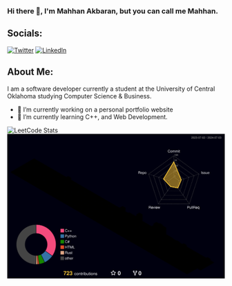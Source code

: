 ### Hi there 👋, I'm Mahhan Akbaran, but you can call me Mahhan.

## Socials:
<a href="http://www.twitter.com/mahhanakbaran"><img src="https://www.svgrepo.com/show/475689/twitter-color.svg" alt="Twitter" width="35px"/></a>
<a href="https://www.linkedin.com/in/mahhan-akbaran/"><img src="https://www.svgrepo.com/show/448234/linkedin.svg" alt="LinkedIn" width="35px"/></a>


## About Me:
I am a software developer currently a student at the University of Central Oklahoma studying Computer Science & Business.


- 🔭 I’m currently working on a personal portfolio website
- 🌱 I’m currently learning C++, and Web Development.

![LeetCode Stats](https://leetcard.jacoblin.cool/mahhanakbaran?theme=unicorn&font=Anek%20Devanagari)
![](./profile-3d-contrib/profile-night-rainbow.svg)

